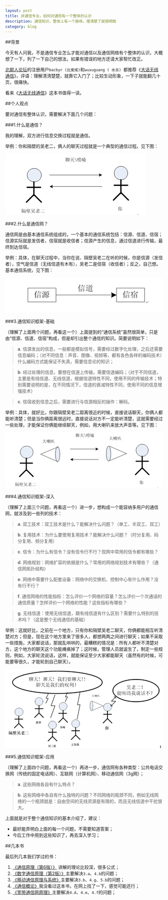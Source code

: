```yaml
---
layout: post
title: 非通信专业，如何对通信有一个整体的认识
description: 通信知识，整体上有一个脉络，理清楚了就很明朗
category: blog
---
```


##背景

今天有人问我，不是通信专业怎么才能对通信以及通信网络有个整体的认识，大概想了一下，列了一下自己的想法，如果有错误的地方还请大家帮忙改正。 

[北邮人论坛](http://bbs.byr.cn/)的注册用户`bacbyr (比爱成)`和`wuxuguang ( 水炎) `都推荐《[大话无线通信]》，评语：理解清清楚楚，就靠它入门了；比较生动形象，一下子就能翻几十页，很痛快。


看来《[大话无线通信]》这本书值得一读。

##个人观点

要对通信有整体认识，需要解决下面几个问题： 
  
###1.什么是通信？

我的理解，双方进行信息交换过程就是通信。 

举例：你和隔壁的吴老二，俩人的聊天过程就是一个典型的通信过程。见下图： 

![talk-with-neighbour](/images/frame-of-communication-knowledge/talk-with-neighbour.jpg)
  
###2.什么是通信网？

通信网是由基本通信系统组成的，一个基本的通信系统包括：信源、信道、信宿；信源实际就是发信者，信宿就是收信者；信源产生的信息，通过信道进行传输，最终到达信宿。 

举例：具体，在聊天过程中，当你在说、隔壁吴老二在听的时候，你是信源（发信者），空气是信道（无线信道有木有），吴老二是信宿（收信者）；反之，自己想。基本通信系统，见下图： 

![base-unit](/images/frame-of-communication-knowledge/base-unit.jpg)
  
###3.通信知识框架-基础

（理解了上面两个问题，再看这一个）上面提到的“通信系统”虽然很简单，只是由“信源、信道、信宿”构成，但是却引出整个通信的知识。简要说明如下： 

> __a__.  信源发出的信息，一般都是模拟信号，需要经过数字化处理，之后还需要信息编码；（对不同信息：声音、图像、视频等，都有各色各样的编码技术）什么编码方式能保证不失真，需要信息论的知识；

> __b__.  经过处理的信息，要想在信道上传输，需要信道编码；（对于不同信道，主要是有线信道、无线信道，根据信道特性不同，使用不同的传输技术；特别需要说明的是，在不同情况下，信道的衰减特性不同，使用不同的信息增强技术） 

> __c__. 信宿收到信息之后，需要进行与信源相反的操作：解码。 


举例：具体，就好比，你跟隔壁吴老二距离很近的时候，直接说话聊天，你俩人都能听清楚；但是当你俩距离很远时，直接说话对方不一定能听清楚，这就需要经过一些处理，才能保证你俩能继续聊天，例如，用大喇叭来放大声音等。见下图： 

![talk-with-neighbour-advance](/images/frame-of-communication-knowledge/talk-with-neighbour-advance.jpg)
  
###4.通信知识框架-深入

（理解了上面三个问题，再看这一个）进一步，想构成一个能容纳多用户的通信网，就涉及到一些列的技术： 
  
> __a__. 双工技术：双工技术是什么？能解决什么问题？（单工、半双工、双工） 
 

> __b__. 复用技术：为什么要使用复用技术？能解决什么问题？（时分复用、码分复用、频分复用） 
 

> __c__. 信令：为什么有信令？没有信令行不行？现网中常用的信令都有哪些？ 
 
> __d__. 网络规划：网络扩容的依据是什么？常用的网络规划技术有哪些？（通信网拓扑结构） 
 
> __e__. 网络中需要什么配套设备：网络中的交换机、控制中心有什么作用？没有行不行？ 
  
> __f__. 通信网络的性能指标：怎么评价一个网络的容量？怎么评价一个次通话的通信质量？怎样评价一个网络的性能？这些指标有哪些？ 
  
> __g__. 无线信道：使用无线信道，跟有线信道有什么区别？需要什么特别的技术吗？（这是整个无线通信的基础） 
  
举例：这就好比，之前在一个地方，只有你和隔壁吴老二聊天，你俩都能相互听清楚对方；但是，现在这个地方里来了很多人，都想两两之间进行聊天；如果不采取一些措施，大家都说话，那就乱哄哄的，最糟糕的情况是：所有人都听不清楚对方，这个地方的聊天这个功能瘫痪掉了；这时候，管理人员就诞生了，制定一些规则，例如，大家轮流说话，这样，就能保证至少大家都能聊天（虽然有的时候，可能要等很久，才能轮到自己聊天）。 

![talk-with-neighbour-highest](/images/frame-of-communication-knowledge/talk-with-neighbour-highest.jpg) 
  
###5.通信知识框架-应用

（理解了上面四个问题，再看这一个）再进一步，通信网有各种类型：公共电话交换网（传统的固定电话网）、互联网（计算机网）、移动通信网（3g网）； 
  

> __a__. 这些网络各自有什么特点？ 
 

> __b__. 这些网络中各自有什么独特的问题？不同网络的瓶颈不同，例如无线网络的一个瓶颈就是：自由空间的无线资源是有限的，而且无线信道中干扰很大。 
  
上面就是对于整个通信知识的基本介绍了，建议：
 
* 最好能弄明白上面的每一个问题，不需要知道答案； 
* 今后工作中用到这些知识了，再去深入学习； 
  

##几本书

最后列几本我们学过的书： 

1. [《通信原理（第6版）》](http://product.dangdang.com/product.aspx?product_id=9223550) 讲解的理论比较深，很多公式；
2. [《数字通信原理（第2版）》](http://product.dangdang.com/product.aspx?product_id=20042290)主要解决`3.a`、`4.b`的问题；
3. [《移动通信原理与系统》](http://product.dangdang.com/product.aspx?product_id=9046475)主要解决`3.b`、`4.g`、`5.b`的问题；
4. [《通信概论》](http://book.douban.com/subject/4864934/)我没看过这本书，在网上找了一下，感觉可能还行；
5. [《宽带通信网原理》](http://product.dangdang.com/product.aspx?product_id=9229349)主要解决`4.d`、`4.e`、`4.f`的问题；


[NingG]:    http://ningg.github.com  "NingG"
[大话无线通信]:	http://book.douban.com/subject/4199502/ 